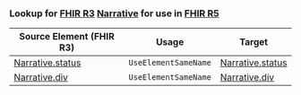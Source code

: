 ### Lookup for [FHIR R3](https://hl7.org/fhir/STU3/) [Narrative](https://hl7.org/fhir/STU3/Narrative.html) for use in [FHIR R5](https://hl7.org/fhir/R5/)

| Source Element (FHIR R3) | Usage | Target |
| -------------- | ----- | ------ |
| [Narrative.status](https://hl7.org/fhir/STU3/Narrative.html#resource) | `UseElementSameName` | [Narrative.status](https://hl7.org/fhir/R5/Narrative.html#resource) |
| [Narrative.div](https://hl7.org/fhir/STU3/Narrative.html#resource) | `UseElementSameName` | [Narrative.div](https://hl7.org/fhir/R5/Narrative.html#resource) |
